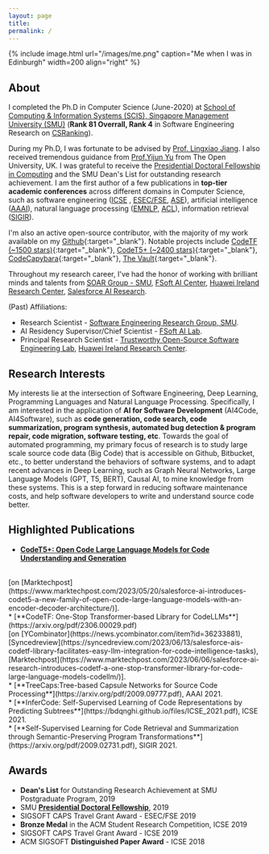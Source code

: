 ```yaml
---
layout: page
title:
permalink: /
---
```


{% include image.html url="/images/me.png" caption="Me when I was in Edinburgh" width=200 align="right" %}

## About
I completed the Ph.D in Computer Science (June-2020) at <a href="https://sis.smu.edu.sg/programmes/PhD/overview" target="_blank">School of Computing & Information Systems (SCIS), Singapore Management University (SMU)</a> (**Rank 81 Overrall, Rank 4** in Software Engineering Research on  <a href="http://csrankings.org/#/index?soft&world" target="_blank">CSRanking</a>).

During my Ph.D, I was fortunate to be advised by <a href="http://www.mysmu.edu/faculty/lxjiang/" target="_blank"> Prof. Lingxiao Jiang</a>. I also received tremendous guidance from <a href="http://www.open.ac.uk/people/yy66" target="_blank">Prof.Yijun Yu</a> from The Open University, UK. I was grateful to receive the  <a href="https://graduatestudies.smu.edu.sg/phd/singapore-management-university-smu-phd-financial-assistance-schemes#computing" target="_blank"> Presidential Doctoral Fellowship in Computing</a> and the SMU Dean's List for outstanding research achievement. I am the first author of a few publications in **top-tier academic conferences** across different domains in Computer Science, such as software engineering (<a href="http://www.icse-conferences.org/" target="_blank">ICSE</a> , <a href="https://www.esec-fse.org" target="_blank">ESEC/FSE</a>,  <a href="https://conf.researchr.org/series/ase" target="_blank">ASE</a>), artificial intelligence (<a href="https://www.aaai.org/Conferences/conferences.php" target="_blank">AAAI</a>), natural language processing (<a href="https://2022.emnlp.org/" target="_blank">EMNLP</a>, <a href="https://2023.aclweb.org/" target="_blank">ACL</a>), information retrieval (<a href="https://sigir.org/" target="_blank">SIGIR</a>). 

I'm also an active open-source contributor, with the majority of my work available on my [Github](https://github.com/bdqnghi){:target="_blank"}. Notable projects include [CodeTF (~1500 stars)](https://github.com/salesforce/CodeTF){:target="_blank"}, [CodeT5+ (~2400 stars)](https://github.com/salesforce/CodeT5/tree/main/CodeT5%2B){:target="_blank"}, [CodeCapybara](https://github.com/FSoft-AI4Code/CodeCapybara){:target="_blank"}, [The Vault](https://github.com/FSoft-AI4Code/TheVault){:target="_blank"}.


Throughout my research career, I've had the honor of working with brilliant minds and talents from <a href="https://soarsmu.github.io/" target="_blank">SOAR Group - SMU</a>, <a href="https://ai.fpt-software.com/ai-residency/" target="_blank">FSoft AI Center</a>, <a href="https://www.linkedin.com/company/huawei-ireland-research-center/mycompany/" target="_blank">Huawei Ireland Research Center</a>, <a href="https://www.salesforceairesearch.com/" target="_blank">Salesforce AI Research</a>.

(Past) Affiliations:
- Research Scientist - <a href="https://soarsmu.github.io/" target="_blank">Software Engineering Research Group, SMU</a>.
- AI Residency Supervisor/Chief Scientist - <a href="https://ai.fpt-software.com/ai-residency/" target="_blank">FSoft AI Lab</a>.
- Principal Research Scientist - <a href="https://trusted-programming.github.io/" target="_blank">Trustworthy Open-Source Software Engineering Lab</a>, <a href="https://www.linkedin.com/company/huawei-ireland-research-center/mycompany/" target="_blank">Huawei Ireland Research Center</a>. 

## Research Interests

My interests lie at the intersection of Software Engineering, Deep Learning, Programming Languages and Natural Language Processing. Specifically, I am interested in the application of **AI for Software Development** (AI4Code, AI4Software), such as **code generation, code search, code summarization, program synthesis, automated bug detection & program repair, code migration, software testing, etc**. Towards the goal of automated programming, my primary focus of research is to study large scale source code data (Big Code) that is accessible on Github, Bitbucket, etc., to better understand the behaviors of software systems, and to adapt recent advances in Deep Learning, such as Graph Neural Networks, Large Language Models (GPT, T5, BERT), Causal AI, to mine knowledge from these systems. This is a step forward in reducing software maintenance costs, and help software developers to write and understand source code better. 

## Highlighted Publications

* [**CodeT5+: Open Code Large Language Models for Code Understanding and Generation**](https://arxiv.org/pdf/2305.07922.pdf)
<br>
[on [Marktechpost](https://www.marktechpost.com/2023/05/20/salesforce-ai-introduces-codet5-a-new-family-of-open-code-large-language-models-with-an-encoder-decoder-architecture/)].
<br>
* [**CodeTF: One-Stop Transformer-based Library for CodeLLMs**](https://arxiv.org/pdf/2306.00029.pdf)
<br>
[on [YCombinator](https://news.ycombinator.com/item?id=36233881), [Syncedreview](https://syncedreview.com/2023/06/13/salesforce-ais-codetf-library-facilitates-easy-llm-integration-for-code-intelligence-tasks), [Marktechpost](https://www.marktechpost.com/2023/06/06/salesforce-ai-research-introduces-codetf-a-one-stop-transformer-library-for-code-large-language-models-codellm/)].
<br>
* [**TreeCaps:Tree-based Capsule Networks for Source Code Processing**](https://arxiv.org/pdf/2009.09777.pdf), AAAI 2021.
<br>
* [**InferCode: Self-Supervised Learning of Code Representations by Predicting Subtrees**](https://bdqnghi.github.io/files/ICSE_2021.pdf), ICSE 2021.
<br>
* [**Self-Supervised Learning for Code Retrieval and Summarization through Semantic-Preserving Program Transformations**](https://arxiv.org/pdf/2009.02731.pdf), SIGIR 2021.
<br>

## Awards
* **Dean's List** for Outstanding Research Achievement at SMU Postgraduate Program, 2019
* SMU <a href="https://graduatestudies.smu.edu.sg/phd/singapore-management-university-smu-phd-financial-assistance-schemes#computing" target="_blank">**Presidential Doctoral Fellowship**</a>, 2019
* SIGSOFT CAPS Travel Grant Award - ESEC/FSE 2019
* **Bronze Medal** in the ACM Student Research Competition, ICSE 2019
* SIGSOFT CAPS Travel Grant Award - ICSE 2019
* ACM SIGSOFT **Distinguished Paper Award** - ICSE 2018



